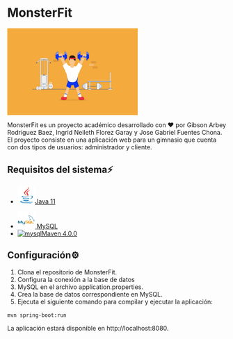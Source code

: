 # MonsterFit

<img align="center" alt="GIF" src="./gym.gif" width="300" height="200" />

MonsterFit es un proyecto académico desarrollado con ❤️ por Gibson Arbey Rodriguez Baez, Ingrid Neileth Florez Garay y Jose Gabriel Fuentes Chona. El proyecto consiste en una aplicación web para un gimnasio que cuenta con dos tipos de usuarios: administrador y cliente.

## Requisitos del sistema:zap:

- <p align="left"> <a href="https://www.java.com" target="_blank" rel="noreferrer"> <img src="https://raw.githubusercontent.com/devicons/devicon/master/icons/java/java-original.svg" alt="java" width="40" height="40"/>Java 11</a> 
- <a href="https://www.mysql.com/" target="_blank" rel="noreferrer"> <img src="https://raw.githubusercontent.com/devicons/devicon/master/icons/mysql/mysql-original-wordmark.svg" alt="mysql" width="40" height="40"/> MySQL</a>
- <a href="https://www.mysql.com/" target="_blank" rel="noreferrer"><img src="https://cdn.icon-icons.com/icons2/2107/PNG/512/file_type_maven_icon_130397.png" alt="mysql" width="40" height="40"/>Maven 4.0.0</a>

## Configuración⚙️

1. Clona el repositorio de MonsterFit.
2. Configura la conexión a la base de datos
3. MySQL en el archivo application.properties.
4. Crea la base de datos correspondiente en MySQL.
5. Ejecuta el siguiente comando para compilar y ejecutar la aplicación:

```bash
mvn spring-boot:run
```

La aplicación estará disponible en http://localhost:8080.
